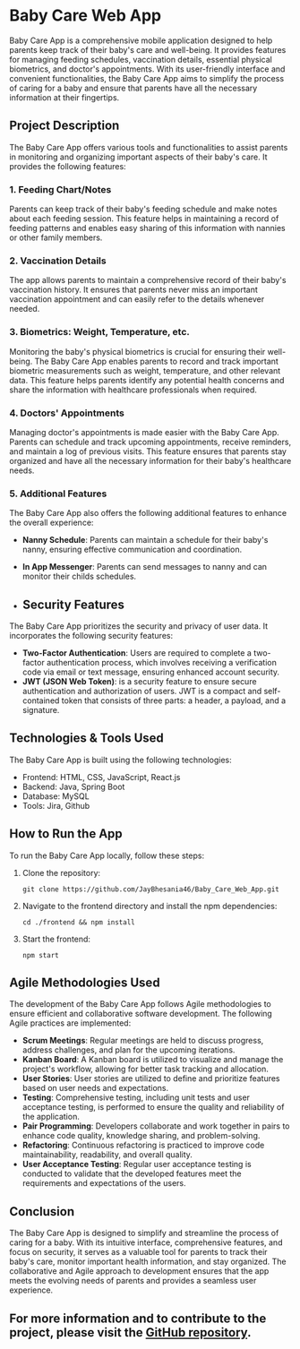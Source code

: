 # Baby Care Web App

Baby Care App is a comprehensive mobile application designed to help parents keep track of their baby's care and well-being. It provides features for managing feeding schedules, vaccination details, essential physical biometrics, and doctor's appointments. With its user-friendly interface and convenient functionalities, the Baby Care App aims to simplify the process of caring for a baby and ensure that parents have all the necessary information at their fingertips.

## Project Description

The Baby Care App offers various tools and functionalities to assist parents in monitoring and organizing important aspects of their baby's care. It provides the following features:

### 1. Feeding Chart/Notes
Parents can keep track of their baby's feeding schedule and make notes about each feeding session. This feature helps in maintaining a record of feeding patterns and enables easy sharing of this information with nannies or other family members.

### 2. Vaccination Details
The app allows parents to maintain a comprehensive record of their baby's vaccination history. It ensures that parents never miss an important vaccination appointment and can easily refer to the details whenever needed.

### 3. Biometrics: Weight, Temperature, etc.
Monitoring the baby's physical biometrics is crucial for ensuring their well-being. The Baby Care App enables parents to record and track important biometric measurements such as weight, temperature, and other relevant data. This feature helps parents identify any potential health concerns and share the information with healthcare professionals when required.

### 4. Doctors' Appointments
Managing doctor's appointments is made easier with the Baby Care App. Parents can schedule and track upcoming appointments, receive reminders, and maintain a log of previous visits. This feature ensures that parents stay organized and have all the necessary information for their baby's healthcare needs.

### 5. Additional Features
The Baby Care App also offers the following additional features to enhance the overall experience:

- **Nanny Schedule**: Parents can maintain a schedule for their baby's nanny, ensuring effective communication and coordination.
- **In App Messenger**: Parents can send messages to nanny and can monitor their childs schedules.

- ## Security Features
The Baby Care App prioritizes the security and privacy of user data. It incorporates the following security features:

- **Two-Factor Authentication**: Users are required to complete a two-factor authentication process, which involves receiving a verification code via email or text message, ensuring enhanced account security.
- **JWT (JSON Web Token)**: is a security feature to ensure secure authentication and authorization of users. JWT is a compact and self-contained token that consists of three parts: a header, a payload, and a signature.

## Technologies & Tools Used
The Baby Care App is built using the following technologies:

- Frontend: HTML, CSS, JavaScript, React.js
- Backend: Java, Spring Boot
- Database: MySQL
- Tools: Jira, Github

## How to Run the App
To run the Baby Care App locally, follow these steps:

1. Clone the repository:
   ```
   git clone https://github.com/JayBhesania46/Baby_Care_Web_App.git
   ```

2. Navigate to the frontend directory and install the npm dependencies:
   ```
   cd ./frontend && npm install
   ```

3. Start the frontend:
   ```
   npm start
   ```

## Agile Methodologies Used
The development of the Baby Care App follows Agile methodologies to ensure efficient and collaborative software development. The following Agile practices are implemented:

- **Scrum Meetings**: Regular meetings are held to discuss progress, address challenges, and plan for the upcoming iterations.
- **Kanban Board**: A Kanban board is utilized to visualize and manage the project's workflow, allowing for better task tracking and allocation.
- **User Stories**: User stories are utilized to define and prioritize features based on user needs and expectations.
- **Testing**: Comprehensive testing, including unit tests and user acceptance testing, is performed to ensure the quality and reliability of the application.
- **Pair Programming**: Developers collaborate and work together in pairs to enhance code quality, knowledge sharing, and problem-solving.
- **Refactoring**: Continuous refactoring is practiced to improve code maintainability, readability, and overall quality.
- **User Acceptance Testing**: Regular user acceptance testing is conducted to validate that the developed features meet the requirements and expectations of the users.

## Conclusion
The Baby Care App is designed to simplify and streamline the process of caring for a baby. With its intuitive interface, comprehensive features, and focus on security, it serves as a valuable tool for parents to track their baby's care, monitor important health information, and stay organized. The collaborative and Agile approach to development ensures that the app meets the evolving needs of parents and provides a seamless user experience.

For more information and to contribute to the project, please visit the [GitHub repository](https://github.com/JayBhesania46/Baby_Care_Web_App.git).
---